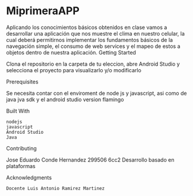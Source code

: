 # MiprimeraAPP
Aplicando los conocimientos básicos obtenidos en clase vamos a desarrollar una aplicación que nos muestre el clima en nuestro celular, la cual deberá permitirnos implementar los fundamentos básicos de la navegación simple, el consumo de web services y el mapeo de estos a objetos dentro de nuestra aplicación.
Getting Started

Clona el repositorio en la carpeta de tu eleccion, abre Android Studio y selecciona el proyecto para visualizarlo y/o modificarlo

Prerequisites

Se necesita contar con el enviroment de node js y javascript, asi como de java jva sdk y el android studio version flamingo

Built With

    nodejs
    javascript
    Android Studio
    Java

Contributing

Jose Eduardo Conde Hernandez 299506 
6cc2
Desarrollo basado en plataformas 

Acknowledgments

    Docente Luis Antonio Ramirez Martinez

